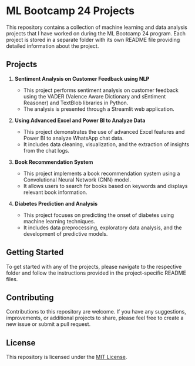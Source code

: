# ML Bootcamp 24 Projects

This repository contains a collection of machine learning and data analysis projects that I have worked on during the ML Bootcamp 24 program. Each project is stored in a separate folder with its own README file providing detailed information about the project.

## Projects

1. **Sentiment Analysis on Customer Feedback using NLP**
   - This project performs sentiment analysis on customer feedback using the VADER (Valence Aware Dictionary and sEntiment Reasoner) and TextBlob libraries in Python.
   - The analysis is presented through a Streamlit web application.

2. **Using Advanced Excel and Power BI to Analyze Data**
   - This project demonstrates the use of advanced Excel features and Power BI to analyze WhatsApp chat data.
   - It includes data cleaning, visualization, and the extraction of insights from the chat logs.

3. **Book Recommendation System**
   - This project implements a book recommendation system using a Convolutional Neural Network (CNN) model.
   - It allows users to search for books based on keywords and displays relevant book information.

4. **Diabetes Prediction and Analysis**
   - This project focuses on predicting the onset of diabetes using machine learning techniques.
   - It includes data preprocessing, exploratory data analysis, and the development of predictive models.

## Getting Started

To get started with any of the projects, please navigate to the respective folder and follow the instructions provided in the project-specific README files.

## Contributing

Contributions to this repository are welcome. If you have any suggestions, improvements, or additional projects to share, please feel free to create a new issue or submit a pull request.

## License

This repository is licensed under the [MIT License](LICENSE).
